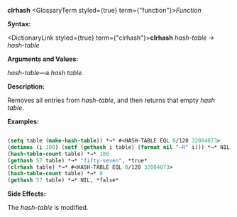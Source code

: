 **clrhash** <GlossaryTerm styled={true} term={"function"}><i>Function</i></GlossaryTerm> 



**Syntax:** 



<DictionaryLink styled={true} term={"clrhash"}><b>clrhash</b></DictionaryLink> *hash-table → hash-table* 



**Arguments and Values:** 



*hash-table*—a *hash table*. 







 



 



**Description:** 



Removes all entries from *hash-table*, and then returns that empty *hash table*. 



**Examples:**
```lisp

(setq table (make-hash-table)) *→* #<HASH-TABLE EQL 0/120 32004073> 
(dotimes (i 100) (setf (gethash i table) (format nil "~R" i))) *→* NIL 
(hash-table-count table) *→* 100 
(gethash 57 table) *→* "fifty-seven", *true* 
(clrhash table) *→* #<HASH-TABLE EQL 0/120 32004073> 
(hash-table-count table) *→* 0 
(gethash 57 table) *→* NIL, *false* 

```
**Side Effects:** 



The *hash-table* is modified. 



